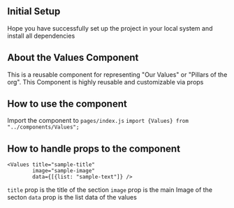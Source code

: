 ## Initial Setup

Hope you have successfully set up the project in your local system and install all dependencies

## About the Values Component

This is a reusable component for representing "Our Values" or "Pillars of the org". This Component is highly reusable and customizable via props

## How to use the component

Import the component to `pages/index.js`
`import {Values} from "../components/Values";`

## How to handle props to the component

```
<Values title="sample-title"
        image="sample-image"
        data={[{list: "sample-text"]} />
```

`title` prop is the title of the section
`image` prop is the main Image of the secton
`data` prop is the list data of the values
